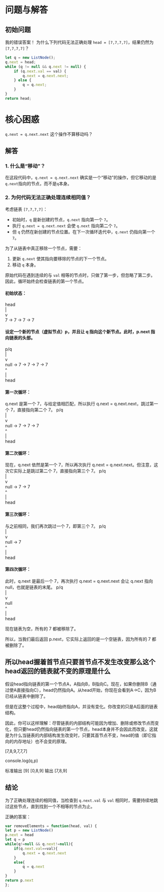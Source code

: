 # 问题与解答

## 初始问题
我的错误答案！
为什么下列代码无法正确处理 `head = [7,7,7,7]`，结果仍然为 `[7,7,7,7]`？

```javascript
let q = new ListNode();
q.next = head;
while (q != null && q.next != null) {
    if (q.next.val == val) {
        q.next = q.next.next;
    } else {
        q = q.next;
    }
}
return head;

```
# 核心困惑

`q.next = q.next.next` 这个操作不算移动吗？

## 解答

### 1. 什么是“移动”？

在这段代码中，`q.next = q.next.next` 确实是一个“移动”的操作，但它移动的是`q.next`指向的节点，而不是`q`本身。

### 2. 为何代码无法正确处理连续相同值？

考虑链表 `[7,7,7,7]`：
- 初始时，`q` 是新创建的节点，`q.next` 指向第一个 `7`。
- 执行 `q.next = q.next.next` 会使 `q.next` 指向第二个 `7`。
- 但 `q` 仍然在新创建的节点位置。在下一次循环迭代中，`q.next` 仍指向第一个 `7`。

为了从链表中真正移除一个节点，需要：
1. 更新 `q.next` 使其指向要移除的节点的下一个节点。
2. 移动 `q` 本身。

原始代码在遇到连续的与 `val` 相等的节点时，只做了第一步，但忽略了第二步。因此，循环始终会检查链表的第一个节点。


#### 初始状态：
head  
 |  
 v  
7 -> 7 -> 7 -> 7  

#### 设定一个新的节点（虚拟节点）p，并且让 q 指向这个新节点。此时，p.next 指向链表的头部。
p/q  
 |  
 v  
null -> 7 -> 7 -> 7 -> 7  
 ^  
 |  
head

#### 第一次循环：
q.next 是第一个 7，与给定值相匹配，所以执行 q.next = q.next.next，跳过第一个 7，直接指向第二个 7。
p/q  
 |  
 v  
null -> 7 -> 7 -> 7  
 ^  
 |  
head

#### 第二次循环：
现在，q.next 依然是第一个 7，所以再次执行 q.next = q.next.next。但注意，这次它实际上是跳过第二个 7，直接指向第三个 7。
p/q  
 |  
 v  
null -> 7 -> 7  
 ^  
 |  
head

#### 第三次循环：
与之前相同，我们再次跳过一个 7，即第三个 7。
p/q  
 |  
 v  
null -> 7  
 ^  
 |  
head

#### 第四次循环：
此时，q.next 是最后一个 7，再次执行 q.next = q.next.next 会让 q.next 指向 null，也就是链表的末尾。
p/q  
 |  
 v  
null  
 ^  
 |  
head

现在链表为空，所有的 7 都被移除了。

所以，当我们最后返回 p.next，它实际上返回的是一个空链表，因为所有的 7 都被删除了。

## 所以head握着首节点只要首节点不发生改变那么这个head返回的链表就不变的原理是什么

假设head指向链表的第一个节点A，A指向B，B指向C。现在，如果你删除B（通过使A直接指向C），head仍然指向A。从head开始，你现在会看到A->C，因为B已经从链表中删除了。

但是在这整个过程中，head始终指向A，并没有变化。你改变的只是A后面的链表结构。

因此，你可以这样理解：尽管链表的内部结构可能因为增加、删除或修改节点而变化，但只要head仍然指向链表的第一个节点，head本身并不会因此而改变。这就是为什么当链表的内部结构发生改变时，只要其首节点不变，head的值（即它指向的内存地址）也不会变的原理。

[7,8,9,7,7,7]

console.log(q,p)

标准输出
[9] [0,8,9]
输出
[7,8,9]

## 结论

为了正确处理连续的相同值，当检查到 `q.next.val` 与 `val` 相同时，需要持续地跳过这些节点，直到找到一个不相等的节点为止。

正确的答案：
```javascript
var removeElements = function(head, val) {
let p = new ListNode()
p.next = head
let q = p
while(q!=null && q.next!=null){
    if(q.next.val==val){
        q.next = q.next.next
    }
    else{
        q = q.next
    }
}
return p.next
};
```

